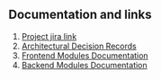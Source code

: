 ## Documentation and links

1. [Project jira link](https://fullslutdev.atlassian.net/jira/software/projects/TRASH/boards/2/roadmap)
2. [Architectural Decision Records](./docs/adrs/index.md)
3. [Frontend Modules Documentation](./docs/frontend/)
4. [Backend Modules Documentation](./docs/backend/)
